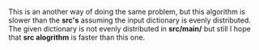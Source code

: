 This is an another way of doing the same problem, but this algorithm is slower than the **src's** assuming the input dictionary is evenly distributed.
The given dictionary is not evenly distributed in **src/main/** but still I hope that **src alogrithm** is faster than this one.
